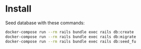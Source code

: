 # Install

Seed database with these commands:

``` bash
docker-compose run --rm rails bundle exec rails db:create
docker-compose run --rm rails bundle exec rails db:migrate
docker-compose run --rm rails bundle exec rails db:seed_fu
```